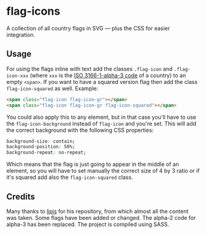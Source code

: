# flag-icons

A collection of all country flags in SVG — plus the CSS for easier integration.

## Usage

For using the flags inline with text add the classes `.flag-icon` and
`.flag-icon-xxx` (where `xxx` is the
[ISO 3166-1-alpha-3 code](https://www.iso.org/obp/ui/#search/code/)
of a country) to an empty `<span>`. If you want to have a squared version flag
then add the class `flag-icon-squared` as well. Example:

```html
<span class="flag-icon flag-icon-gr"></span>
<span class="flag-icon flag-icon-gr flag-icon-squared"></span>
```

You could also apply this to any element, but in that case you'll have to use the
`flag-icon-background` instead of `flag-icon` and you're set. This will add the
correct background with the following CSS properties:

```css
background-size: contain;
background-position: 50%;
background-repeat: no-repeat;
```

Which means that the flag is just going to appear in the middle of an element, so
you will have to set manually the correct size of 4 by 3 ratio or if it's squared
add also the `flag-icon-squared` class.

## Credits

Many thanks to [lipis](https://github.com/lipis) for his repository, from which almost all the content was taken. Some flags have been added or changed. The alpha-2 code for alpha-3 has been replaced. The project is compiled using SASS.
